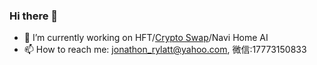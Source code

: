 ### Hi there 👋




- 🔭 I’m currently working on HFT/[Crypto Swap](https://github.com/AsterLaoWhy/Thinkful/blob/master/Final_Capstone1.ipynb)/Navi Home AI
- 📫 How to reach me: jonathon_rylatt@yahoo.com, 微信:17773150833
<!--
**AsterLaoWhy/AsterLaoWhy** is a ✨ _special_ ✨ repository because its `README.md` (this file) appears on your GitHub profile.
- 🌱 I’m currently learning ...
- 👯 I’m looking to collaborate on ...
- 🤔 I’m looking for help with ...
- 💬 Ask me about ...

- 😄 Pronouns: ...
- ⚡ Fun fact: ...
-->
